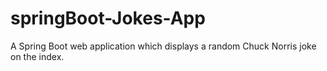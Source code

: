 # springBoot-Jokes-App
A Spring Boot web application which displays a random Chuck Norris joke on the index.
